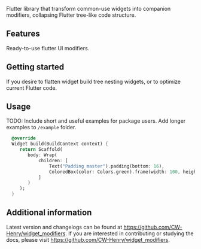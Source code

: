 <!--
This README describes the package. If you publish this package to pub.dev,
this README's contents appear on the landing page for your package.

For information about how to wri
[writing package pages](https://dart.dev/guides/libraries/writing-package-pagte a good package README, see the guide fores).

For general information about developing packages, see the Dart guide for
[creating packages](https://dart.dev/guides/libraries/create-library-packages)
and the Flutter guide for
[developing packages and plugins](https://flutter.dev/developing-packages).
-->

Flutter library that transform common-use widgets into companion modifiers, collapsing Flutter tree-like code structure.

## Features

Ready-to-use flutter UI modifiers.

## Getting started

If you desire to flatten widget build tree nesting widgets, or to optimize current Flutter code.

## Usage

TODO: Include short and useful examples for package users. Add longer examples
to `/example` folder. 

```dart
  @override
  Widget build(BuildContext context) {
     return Scaffold(
        body: Wrap(
            children: [
                Text("Padding master").padding(bottom: 16),
                ColoredBox(color: Colors.green).frame(width: 100, height: 160)
            ]
        )
     );
  }
```

## Additional information
Latest version and changelogs can be found at https://github.com/CW-Henry/widget_modifiers.
If you are interested in contributing or studying the docs, please visit https://github.com/CW-Henry/widget_modifiers.
